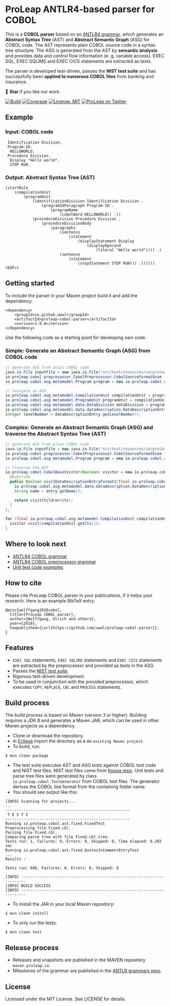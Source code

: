ProLeap ANTLR4-based parser for COBOL
=====================================

This is a **COBOL parser** based on an [ANTLR4 grammar](src/main/antlr4/io/proleap/cobol/Cobol.g4), 
which generates an **Abstract Syntax Tree** (AST) and **Abstract Semantic Graph** (ASG) for COBOL code.
The AST represents plain COBOL source code in a syntax tree structure.
The ASG is generated from the AST by **semantic analysis** and provides data and control
flow information (e. g. variable access). EXEC SQL, EXEC SQLIMS and EXEC CICS
statements are extracted as texts.

The parser is developed test-driven, passes the **NIST test suite** and has successfully been **applied to numerous COBOL files** from banking and insurance.

💫 **Star** if you like our work.

[![Build](https://img.shields.io/travis/uwol/proleap-cobol-parser.svg)](https://travis-ci.org/uwol/proleap-cobol-parser)
[![Coverage](https://coveralls.io/repos/github/uwol/proleap-cobol-parser/badge.svg?branch=master)](https://coveralls.io/github/uwol/proleap-cobol-parser?branch=master)
[![License: MIT](https://img.shields.io/badge/License-MIT-yellow.svg)](https://opensource.org/licenses/MIT)
[![ProLeap on Twitter](https://img.shields.io/twitter/follow/proleap_io.svg?style=social&label=Follow)](https://twitter.com/proleap_io)


Example
-------

### Input: COBOL code

```
 Identification Division.
 Program-ID.
  HELLOWORLD.
 Procedure Division.
  Display "Hello world".
  STOP RUN.
```


### Output: Abstract Syntax Tree (AST)

```
(startRule
	(compilationUnit
		(programUnit
			(identificationDivision Identification Division .
				(programIdParagraph Program-ID .
					(programName
						(cobolWord HELLOWORLD)) .))
			(procedureDivision Procedure Division .
				(procedureDivisionBody
					(paragraphs
						(sentence
							(statement
								(displayStatement Display
									(displayOperand
										(literal "Hello world")))) .)
						(sentence
							(statement
								(stopStatement STOP RUN))) .)))))) <EOF>)
```


Getting started
---------------

To include the parser in your Maven project build it and add the dependency:

```
<dependency>
	<groupId>io.github.uwol</groupId>
	<artifactId>proleap-cobol-parser</artifactId>
	<version>3.0.0</version>
</dependency>
```

Use the following code as a starting point for developing own code.

### Simple: Generate an Abstract Semantic Graph (ASG) from COBOL code

```java
// generate ASG from plain COBOL code
java.io.File inputFile = new java.io.File("src/test/resources/io/proleap/cobol/asg/HelloWorld.cbl");
io.proleap.cobol.preprocessor.CobolPreprocessor.CobolSourceFormatEnum format = io.proleap.cobol.preprocessor.CobolPreprocessor.CobolSourceFormatEnum.TANDEM;
io.proleap.cobol.asg.metamodel.Program program = new io.proleap.cobol.asg.runner.impl.CobolParserRunnerImpl().analyzeFile(inputFile, format);

// navigate on ASG
io.proleap.cobol.asg.metamodel.CompilationUnit compilationUnit = program.getCompilationUnit("HelloWorld");
io.proleap.cobol.asg.metamodel.ProgramUnit programUnit = compilationUnit.getProgramUnit();
io.proleap.cobol.asg.metamodel.data.DataDivision dataDivision = programUnit.getDataDivision();
io.proleap.cobol.asg.metamodel.data.datadescription.DataDescriptionEntry dataDescriptionEntry = dataDivision.getWorkingStorageSection().getDataDescriptionEntry("ITEMS");
Integer levelNumber = dataDescriptionEntry.getLevelNumber();
```

### Complex: Generate an Abstract Semantic Graph (ASG) and traverse the Abstract Syntax Tree (AST)

```java
// generate ASG from plain COBOL code
java.io.File inputFile = new java.io.File("src/test/resources/io/proleap/cobol/asg/HelloWorld.cbl");
io.proleap.cobol.preprocessor.CobolPreprocessor.CobolSourceFormatEnum format = io.proleap.cobol.preprocessor.CobolPreprocessor.CobolSourceFormatEnum.TANDEM;
io.proleap.cobol.asg.metamodel.Program program = new io.proleap.cobol.asg.runner.impl.CobolParserRunnerImpl().analyzeFile(inputFile, format);

// traverse the AST
io.proleap.cobol.CobolBaseVisitor<Boolean> visitor = new io.proleap.cobol.CobolBaseVisitor<Boolean>() {
  @Override
  public Boolean visitDataDescriptionEntryFormat1(final io.proleap.cobol.CobolParser.DataDescriptionEntryFormat1Context ctx) {
    io.proleap.cobol.asg.metamodel.data.datadescription.DataDescriptionEntry entry = (io.proleap.cobol.asg.metamodel.data.datadescription.DataDescriptionEntry) program.getASGElementRegistry().getASGElement(ctx);
    String name = entry.getName();

    return visitChildren(ctx);
  }
};

for (final io.proleap.cobol.asg.metamodel.CompilationUnit compilationUnit : program.getCompilationUnits()) {
  visitor.visit(compilationUnit.getCtx());
}
```


Where to look next
------------------

- [ANTLR4 COBOL grammar](src/main/antlr4/io/proleap/cobol/Cobol.g4)
- [ANTLR4 COBOL preprocessor grammar](src/main/antlr4/io/proleap/cobol/CobolPreprocessor.g4)
- [Unit test code examples](src/test/java/io/proleap/cobol/asg/data/workingstorage)


How to cite
-----------

Please cite ProLeap COBOL parser in your publications, if it helps your research. Here is an example BibTeX entry:

```
@misc{wolffgang2018cobol,
  title={ProLeap COBOL parser},
  author={Wolffgang, Ulrich and others},
  year={2018},
  howpublished={\url{https://github.com/uwol/proleap-cobol-parser}},
}
```


Features
--------

* `EXEC SQL` statements, `EXEC SQLIMS` statements and `EXEC CICS` statements are extracted by the preprocessor and provided as texts in the ASG.
* Passes the [NIST test suite](http://www.itl.nist.gov/div897/ctg/cobol_form.htm).
* Rigorous test-driven development.
* To be used in conjunction with the provided preprocessor, which executes `COPY`, `REPLACE`, `CBL` and `PROCESS` statements.


Build process
-------------

The build process is based on Maven (version 3 or higher). Building requires a JDK 8 and generates a Maven JAR, which can be used in other Maven projects as a dependency.

* Clone or download the repository.
* In [Eclipse](https://eclipse.org) import the directory as a an `existing Maven project`.
* To build, run:

```
$ mvn clean package
```

* The test suite executes AST and ASG tests against COBOL test code and NIST test files. NIST test files come from [Koopa repo](https://github.com/goblindegook/Koopa/tree/master/testsuite/cobol). Unit tests and parse tree files were generated by class `io.proleap.cobol.TestGenerator` from COBOL test files. The generator derives the COBOL line format from the containing folder name.
* You should see output like this:

```
[INFO] Scanning for projects...
...
-------------------------------------------------------
 T E S T S
-------------------------------------------------------
Running io.proleap.cobol.ast.fixed.FixedTest
Preprocessing file Fixed.cbl.
Parsing file Fixed.cbl.
Comparing parse tree with file Fixed.cbl.tree.
Tests run: 1, Failures: 0, Errors: 0, Skipped: 0, Time elapsed: 6.202 sec
Running io.proleap.cobol.ast.fixed.QuotesInCommentEntryTest
...
Results :

Tests run: 680, Failures: 0, Errors: 0, Skipped: 0

[INFO] ------------------------------------------------------------------------
[INFO] BUILD SUCCESS
[INFO] ------------------------------------------------------------------------
```

* To install the JAR in your local Maven repository:

```
$ mvn clean install
```

* To only run the tests:

```
$ mvn clean test
```


Release process
---------------

* Releases and snapshots are published in the MAVEN repository `maven.proleap.io`.
* Milestones of the grammar are published in the [ANTLR grammars repo](https://github.com/antlr/grammars-v4).


License
-------

Licensed under the MIT License. See LICENSE for details.
